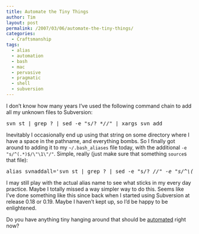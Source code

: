 ```yaml
---
title: Automate the Tiny Things
author: Tim
layout: post
permalink: /2007/03/06/automate-the-tiny-things/
categories:
  - Craftsmanship
tags:
  - alias
  - automation
  - bash
  - mac
  - pervasive
  - pragmatic
  - shell
  - subversion
---
```

I don&#8217;t know how many years I&#8217;ve used the following command chain to add all my unknown files to Subversion:

<pre class="textmate-source railscasts"><span class="source source_shell">svn st <span class="keyword keyword_operator keyword_operator_pipe keyword_operator_pipe_shell">|</span> grep ? <span class="keyword keyword_operator keyword_operator_pipe keyword_operator_pipe_shell">|</span> sed -e <span class="string string_quoted string_quoted_double string_quoted_double_shell"><span class="punctuation punctuation_definition punctuation_definition_string punctuation_definition_string_begin punctuation_definition_string_begin_shell">"</span>s/? *//<span class="punctuation punctuation_definition punctuation_definition_string punctuation_definition_string_end punctuation_definition_string_end_shell">"</span></span> <span class="keyword keyword_operator keyword_operator_pipe keyword_operator_pipe_shell">|</span> xargs svn add</span></pre>

Inevitably I occasionally end up using that string on some directory where I have a space in the pathname, and everything bombs. So I finally got around to adding it to my `~/.bash_aliases` file today, with the additional `-e "s/^(.*)$/\"\1\"/"`. Simple, really (just make sure that something `source`s that file):

<pre class="textmate-source railscasts"><span class="source source_shell">alias svnaddall=<span class="string string_quoted string_quoted_single string_quoted_single_shell"><span class="punctuation punctuation_definition punctuation_definition_string punctuation_definition_string_begin punctuation_definition_string_begin_shell">'</span>svn st | grep ? | sed -e "s/? <em>//" -e "s/^\(.</em>\)$/\"\1\"/" | xargs svn add<span class="punctuation punctuation_definition punctuation_definition_string punctuation_definition_string_end punctuation_definition_string_end_shell">'</span></span></span></pre>

I may still play with the actual alias name to see what sticks in my every day practice. Maybe I totally missed a way simpler way to do this. Seems like I&#8217;ve done something like this since back when I started using Subversion at release 0.18 or 0.19. Maybe I haven&#8217;t kept up, so I&#8217;d be happy to be enlightened.

Do you have anything tiny hanging around that should be [automated][1] right now?

 [1]: http://www.pragmaticprogrammer.com/articles/jan_04_3legs.pdf#page=2 "IEEE Software: Three Legs, No Wobble by the Pragmatic Programmers"
